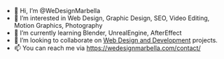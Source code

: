 - 👋 Hi, I’m @WeDesignMarbella
- 👀 I’m interested in Web Design, Graphic Design, SEO, Video Editing, Motion Graphics, Photography
- 🌱 I’m currently learning Blender, UnrealEngine, AfterEffect
- 💞️ I’m looking to collaborate on [Web Design and Development](https://wedesignmarbella.com/) projects.
- 📫 You can reach me via https://wedesignmarbella.com/contact/

<!---
We Design Marbella provides unique web design to Marbella Area small businesses, brands, and professionals. We are WordPress experts dedicated to designing responsive websites that attract customers, stimulate traffic, and increase your brand awareness.
--->
